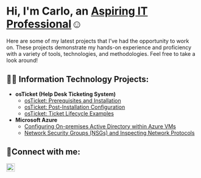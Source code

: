 <h1>Hi, I'm Carlo, an <a href="https://linkedin.com/in/carlo-caccioppo-b18842355">Aspiring IT Professional</a>☺</h1>
Here are some of my latest projects that I’ve had the opportunity to work on. These projects demonstrate my hands-on experience and proficiency with a variety of tools, technologies, and methodologies. Feel free to take a look around!

<h2>👨‍💻 Information Technology Projects:</h2>

- <b>osTicket (Help Desk Ticketing System)</b>
  - [osTicket: Prerequisites and Installation](https://github.com/ccaccioppo/osticket-prereqs)
  - [osTicket: Post-Installation Configuration](https://github.com/ccaccioppo/post-install-config)
  - [osTicket: Ticket Lifecycle Examples](https://github.com/ccaccioppo/ticket-lifecycle)
- <b>Microsoft Azure</b>
  - [Configuring On-premises Active Directory within Azure VMs](https://github.com/ccaccioppo/configure-ad)
  - [Network Security Groups (NSGs) and Inspecting Network Protocols](https://github.com/ccaccioppo/azure-network-protocols)

<h2>🤳Connect with me:</h2>

[<img align="left" alt="Josh | LinkedIn" width="22px" src="https://cdn.jsdelivr.net/npm/simple-icons@v3/icons/linkedin.svg" />][linkedin]

[linkedin]: https://linkedin.com/in/carlo-caccioppo-b18842355
